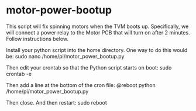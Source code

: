 # motor-power-bootup
This script will fix spinning motors when the TVM boots up. Specifically, we will connect a power relay to the Motor PCB that will turn on after 2 minutes. Follow instructions below.

Install your python script into the home directory. One way to do this would be:
sudo nano /home/pi/motor_power_bootup.py

Then edit your crontab so that the Python script starts on boot:
sudo crontab -e

Then add a line at the bottom of the cron file:
@reboot python /home/pi/motor_power_bootup.py

Then close. And then restart:
sudo reboot

